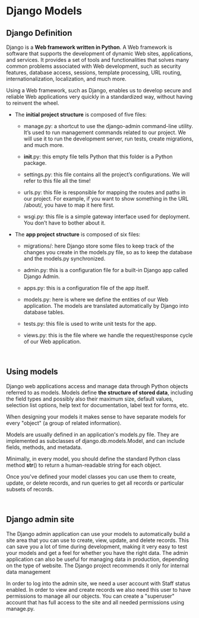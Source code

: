 # Django Models

## Django Definition

Django is a **Web framework written in Python**. A Web framework is software that supports the development of dynamic Web sites, applications, and services. It provides a set of tools and functionalities that solves many common problems associated with Web development, such as security features, database access, sessions, template processing, URL routing, internationalization, localization, and much more.

Using a Web framework, such as Django, enables us to develop secure and reliable Web applications very quickly in a standardized way, without having to reinvent the wheel.

- The **initial project structure** is composed of five files:

  - manage.py: a shortcut to use the django-admin command-line utility. It’s used to run management commands related to our project. We will use it to run the development server, run tests, create migrations, and much more.

  - **init**.py: this empty file tells Python that this folder is a Python package.

  - settings.py: this file contains all the project’s configurations. We will refer to this file all the time!

  - urls.py: this file is responsible for mapping the routes and paths in our project. For example, if you want to show something in the URL /about/, you have to map it here first.

  - wsgi.py: this file is a simple gateway interface used for deployment. You don’t have to bother about it.

- The **app project structure** is composed of six files:

  - migrations/: here Django store some files to keep track of the changes you create in the models.py file, so as to keep the database and the models.py synchronized.

  - admin.py: this is a configuration file for a built-in Django app called Django Admin.

  - apps.py: this is a configuration file of the app itself.

  - models.py: here is where we define the entities of our Web application. The models are translated automatically by Django into database tables.

  - tests.py: this file is used to write unit tests for the app.

  - views.py: this is the file where we handle the request/response cycle of our Web application.

&nbsp;

## Using models

Django web applications access and manage data through Python objects referred to as models. Models define **the structure of stored data**, including the field types and possibly also their maximum size, default values, selection list options, help text for documentation, label text for forms, etc.

When designing your models it makes sense to have separate models for every "object" (a group of related information).

Models are usually defined in an application's models.py file. They are implemented as subclasses of django.db.models.Model, and can include fields, methods, and metadata.

Minimally, in every model, you should define the standard Python class method **str**() to return a human-readable string for each object.

Once you've defined your model classes you can use them to create, update, or delete records, and run queries to get all records or particular subsets of records.

&nbsp;

## Django admin site

The Django admin application can use your models to automatically build a site area that you can use to create, view, update, and delete records. This can save you a lot of time during development, making it very easy to test your models and get a feel for whether you have the right data. The admin application can also be useful for managing data in production, depending on the type of website. The Django project recommends it only for internal data management

In order to log into the admin site, we need a user account with Staff status enabled. In order to view and create records we also need this user to have permissions to manage all our objects. You can create a "superuser" account that has full access to the site and all needed permissions using manage.py.
